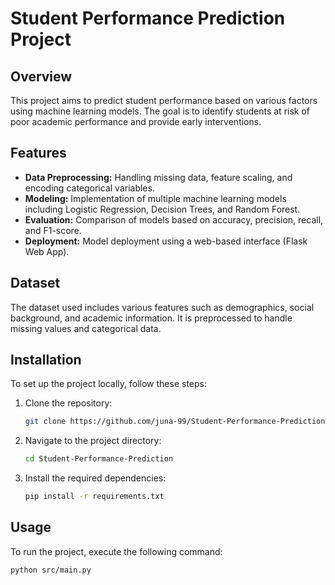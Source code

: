 # Student Performance Prediction Project

## Overview
This project aims to predict student performance based on various factors using machine learning models. The goal is to identify students at risk of poor academic performance and provide early interventions.

## Features
- **Data Preprocessing:** Handling missing data, feature scaling, and encoding categorical variables.
- **Modeling:** Implementation of multiple machine learning models including Logistic Regression, Decision Trees, and Random Forest.
- **Evaluation:** Comparison of models based on accuracy, precision, recall, and F1-score.
- **Deployment:** Model deployment using a web-based interface (Flask Web App).

## Dataset
The dataset used includes various features such as demographics, social background, and academic information. It is preprocessed to handle missing values and categorical data.

## Installation
To set up the project locally, follow these steps:

1. Clone the repository:
    ```bash
    git clone https://github.com/juna-99/Student-Performance-Prediction.git
    ```
2. Navigate to the project directory:
    ```bash
    cd Student-Performance-Prediction
    ```
3. Install the required dependencies:
    ```bash
    pip install -r requirements.txt
    ```

## Usage
To run the project, execute the following command:
```bash
python src/main.py
